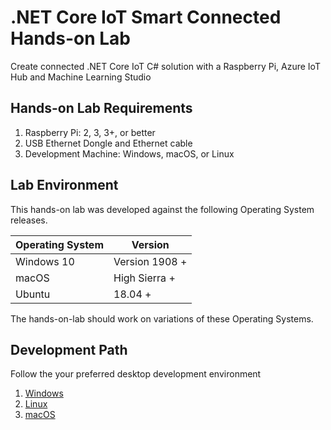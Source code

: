 # .NET Core IoT Smart Connected Hands-on Lab

Create connected .NET Core IoT C# solution with a Raspberry Pi, Azure IoT Hub and Machine Learning Studio

## Hands-on Lab Requirements

1. Raspberry Pi: 2, 3, 3+, or better
2. USB Ethernet Dongle and Ethernet cable
3. Development Machine: Windows, macOS, or Linux

## Lab Environment

This hands-on lab was developed against the following Operating System releases.

|Operating System|Version|
|----|----|
|Windows 10| Version 1908 +|
|macOS| High Sierra +|
|Ubuntu|18.04 +|

The hands-on-lab should work on variations of these Operating Systems.

## Development Path

Follow the your preferred desktop development environment

1. [Windows](./docs/windows/lab1-connect-raspberry-pi.md)
2. [Linux](./docs/linix/lab1-connect-raspberry-pi.md)
3. [macOS](./docs/macos/lab1-connect-raspberry-pi.md)
